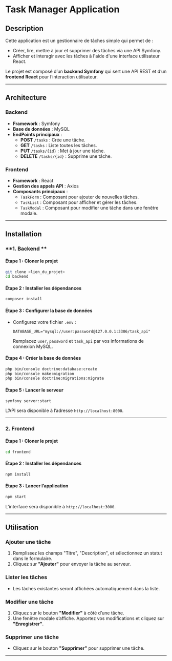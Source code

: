 

# **Task Manager Application**

## **Description**
Cette application est un gestionnaire de tâches simple qui permet de :
- Créer, lire, mettre à jour et supprimer des tâches via une API Symfony.
- Afficher et interagir avec les tâches à l'aide d'une interface utilisateur React.

Le projet est composé d’un **backend Symfony** qui sert une API REST et d’un **frontend React** pour l’interaction utilisateur.

---

## **Architecture**
### **Backend**
- **Framework** : Symfony
- **Base de données** : MySQL
- **EndPoints principaux** :
  - **POST** `/tasks` : Crée une tâche.
  - **GET** `/tasks` : Liste toutes les tâches.
  - **PUT** `/tasks/{id}` : Met à jour une tâche.
  - **DELETE** `/tasks/{id}` : Supprime une tâche.

### **Frontend**
- **Framework** : React
- **Gestion des appels API** : Axios
- **Composants principaux** :
  - `TaskForm` : Composant pour ajouter de nouvelles tâches.
  - `TaskList` : Composant pour afficher et gérer les tâches.
  - `TaskModal` : Composant pour modifier une tâche dans une fenêtre modale.

---

## **Installation**

### **1. Backend **
#### **Étape 1 : Cloner le projet**
```bash
git clone <lien_du_projet>
cd backend
```

#### **Étape 2 : Installer les dépendances**
```bash
composer install
```

#### **Étape 3 : Configurer la base de données**
- Configurez votre fichier `.env` :
  ```env
  DATABASE_URL="mysql://user:password@127.0.0.1:3306/task_api"
  ```
  Remplacez `user`, `password` et `task_api` par vos informations de connexion MySQL.

#### **Étape 4 : Créer la base de données**
```bash
php bin/console doctrine:database:create
php bin/console make:migration
php bin/console doctrine:migrations:migrate
```

#### **Étape 5 : Lancer le serveur**
```bash
symfony server:start
```
L’API sera disponible à l’adresse `http://localhost:8000`.

---

### **2. Frontend**
#### **Étape 1 : Cloner le projet**
```bash
cd frontend
```

#### **Étape 2 : Installer les dépendances**
```bash
npm install
```

#### **Étape 3 : Lancer l’application**
```bash
npm start
```
L’interface sera disponible à `http://localhost:3000`.

---

## **Utilisation**

### **Ajouter une tâche**
1. Remplissez les champs "Titre", "Description", et sélectionnez un statut dans le formulaire.
2. Cliquez sur **"Ajouter"** pour envoyer la tâche au serveur.

### **Lister les tâches**
- Les tâches existantes seront affichées automatiquement dans la liste.

### **Modifier une tâche**
1. Cliquez sur le bouton **"Modifier"** à côté d’une tâche.
2. Une fenêtre modale s’affiche. Apportez vos modifications et cliquez sur **"Enregistrer"**.

### **Supprimer une tâche**
- Cliquez sur le bouton **"Supprimer"** pour supprimer une tâche.

---



